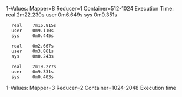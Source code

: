 1-Values:
   Mapper=8
   Reducer=1
   Container=512-1024
 Execution Time:   
      real    2m22.230s
      user    0m6.649s
      sys     0m0.351s

      real    7m16.815s
      user    0m9.110s
      sys     0m0.445s

      real    0m2.667s
      user    0m3.861s
      sys     0m0.243s

      real    2m19.277s
      user    0m9.331s
      sys     0m0.403s
      

1-Values:
   Mapper=3
   Reducer=2
   Container=1024-2048
 Execution time   
      

